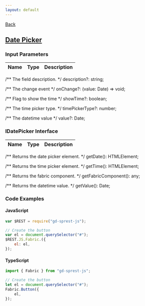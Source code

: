 ```yaml
---
layout: default
---
```

[Back](/js/fabric)
## [Date Picker](https://dev.office.com/fabric-js/Components/DatePicker/DatePicker.html)
### Input Parameters

| Name | Type | Description |
| --- | --- | --- |
/** The field description. */
description?: string;

/** The change event */
onChange?: (value: Date) => void;

/** Flag to show the time */
showTime?: boolean;

/** The time picker type. */
timePickerType?: number;

/** The datetime value */
value?: Date;

### IDatePicker Interface

| Name | Type | Description |
| --- | --- | --- |
/** Returns the date picker element. */
getDate(): HTMLElement;

/** Returns the time picker element. */
getTime(): HTMLElement;

/** Returns the fabric component. */
getFabricComponent(): any;

/** Returns the datetime value. */
getValue(): Date;

### Code Examples
#### JavaScript
```js
var $REST = require("gd-sprest-js");

// Create the button
var el = document.querySelector("#");
$REST.JS.Fabric.({
    el: el,
});
```
#### TypeScript
```ts
import { Fabric } from "gd-sprest-js";

// Create the button
let el = document.querySelector("#");
Fabric.Button({
    el,
});
```